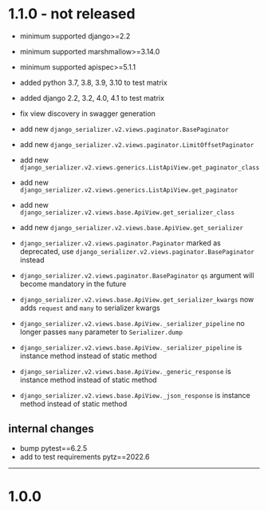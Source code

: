 # 1.1.0 - not released
- minimum supported django>=2.2
- minimum supported marshmallow>=3.14.0
- minimum supported apispec>=5.1.1
- added python 3.7, 3.8, 3.9, 3.10 to test matrix
- added django 2.2, 3.2, 4.0, 4.1 to test matrix

- fix view discovery in swagger generation
- add new `django_serializer.v2.views.paginator.BasePaginator`
- add new `django_serializer.v2.views.paginator.LimitOffsetPaginator`
- add new `django_serializer.v2.views.generics.ListApiView.get_paginator_class`
- add new `django_serializer.v2.views.generics.ListApiView.get_paginator`
- add new `django_serializer.v2.views.base.ApiView.get_serializer_class`
- add new `django_serializer.v2.views.base.ApiView.get_serializer`
- `django_serializer.v2.views.paginator.Paginator` marked as deprecated, use `django_serializer.v2.views.paginator.BasePaginator` instead
- `django_serializer.v2.views.paginator.BasePaginator` `qs` argument will become mandatory in the future
- `django_serializer.v2.views.base.ApiView.get_serializer_kwargs` now adds `request` and `many` to serializer kwargs 
- `django_serializer.v2.views.base.ApiView._serializer_pipeline` no longer passes `many` parameter to `Serializer.dump`
- `django_serializer.v2.views.base.ApiView._serializer_pipeline` is instance method instead of static method
- `django_serializer.v2.views.base.ApiView._generic_response` is instance method instead of static method
- `django_serializer.v2.views.base.ApiView._json_response` is instance method instead of static method

## internal changes
- bump pytest==6.2.5
- add to test requirements pytz==2022.6
---
# 1.0.0

